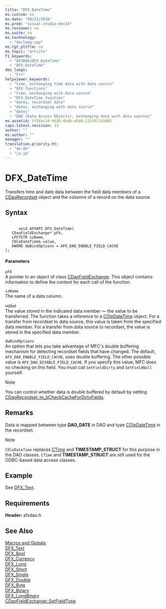 ```yaml
---
title: "DFX_DateTime"
ms.custom: na
ms.date: "09/22/2016"
ms.prod: "visual-studio-dev14"
ms.reviewer: na
ms.suite: na
ms.technology: 
  - "devlang-cpp"
ms.tgt_pltfrm: na
ms.topic: "article"
f1_keywords: 
  - "AFXDAO/DFX_DateTime"
  - "DFX_DateTime"
dev_langs: 
  - "C++"
helpviewer_keywords: 
  - "time, exchanging time data with data source"
  - "DFX functions"
  - "time, exchanging with data source"
  - "DFX_DateTime function"
  - "dates, recordset data"
  - "dates, exchanging with data source"
  - "dates"
  - "DAO (Data Access Objects), exchanging data with data sources"
ms.assetid: 5f28ac10-9d30-4bdb-a540-215f017d1005
caps.latest.revision: 13
author: ""
ms.author: ""
manager: ""
translation.priority.ht: 
  - "de-de"
  - "ja-jp"
---
```

# DFX_DateTime
Transfers time and date data between the field data members of a [CDaoRecordset](../vs140/cdaorecordset-class.md) object and the columns of a record on the data source.  
  
## Syntax  
  
```  
  
      void AFXAPI DFX_DateTime(  
   CDaoFieldExchange* pFX,  
   LPCTSTR szName,  
   COleDateTime& value,  
   DWORD dwBindOptions = AFX_DAO_ENABLE_FIELD_CACHE   
);  
```  
  
#### Parameters  
 `pFX`  
 A pointer to an object of class [CDaoFieldExchange](../vs140/cdaofieldexchange-class.md). This object contains information to define the context for each call of the function.  
  
 `szName`  
 The name of a data column.  
  
 *value*  
 The value stored in the indicated data member — the value to be transferred. The function takes a reference to a [COleDateTime](../vs140/coledatetime-class.md) object. For a transfer from recordset to data source, this value is taken from the specified data member. For a transfer from data source to recordset, the value is stored in the specified data member.  
  
 `dwBindOptions`  
 An option that lets you take advantage of MFC's double buffering mechanism for detecting recordset fields that have changed. The default, `AFX_DAO_ENABLE_FIELD_CACHE`, uses double buffering. The other possible value is `AFX_DAO_DISABLE_FIELD_CACHE`. If you specify this value, MFC does no checking on this field. You must call `SetFieldDirty` and `SetFieldNull` yourself.  
  
> [!NOTE]
>  You can control whether data is double buffered by default by setting [CDaoRecordset::m_bCheckCacheForDirtyFields](../vs140/cdaorecordset--m_bcheckcachefordirtyfields.md).  
  
## Remarks  
 Data is mapped between type **DAO_DATE** in DAO and type [COleDateTime](../vs140/coledatetime-class.md) in the recordset.  
  
> [!NOTE]
>  `COleDateTime` replaces [CTime](../vs140/ctime-class.md) and **TIMESTAMP_STRUCT** for this purpose in the DAO classes. `CTime` and **TIMESTAMP_STRUCT** are still used for the ODBC-based data access classes.  
  
## Example  
 See [DFX_Text](../vs140/dfx_text.md).  
  
## Requirements  
 **Header:** afxdao.h  
  
## See Also  
 [Macros and Globals](../vs140/mfc-macros-and-globals.md)   
 [DFX_Text](../vs140/dfx_text.md)   
 [DFX_Bool](../vs140/dfx_bool.md)   
 [DFX_Currency](../vs140/dfx_currency.md)   
 [DFX_Long](../vs140/dfx_long.md)   
 [DFX_Short](../vs140/dfx_short.md)   
 [DFX_Single](../vs140/dfx_single.md)   
 [DFX_Double](../vs140/dfx_double.md)   
 [DFX_Byte](../vs140/dfx_byte.md)   
 [DFX_Binary](../vs140/dfx_binary.md)   
 [DFX_LongBinary](../vs140/dfx_longbinary.md)   
 [CDaoFieldExchange::SetFieldType](../vs140/cdaofieldexchange--setfieldtype.md)